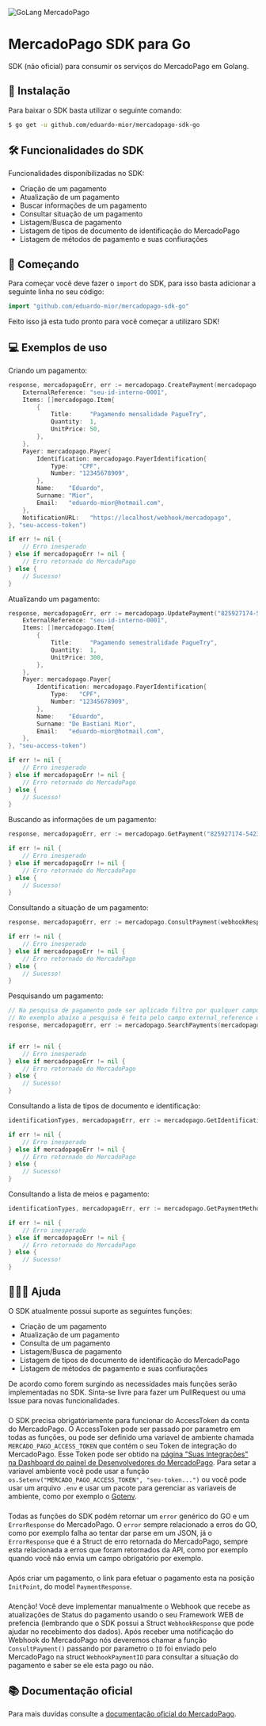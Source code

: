 ![GoLang MercadoPago](https://i.imgur.com/fUzaPBC.png)
# MercadoPago SDK para Go
SDK (não oficial) para consumir os serviços do MercadoPago em Golang.

## 📲  Instalação
Para baixar o SDK basta utilizar o seguinte comando:
```bash
$ go get -u github.com/eduardo-mior/mercadopago-sdk-go
```

## 🛠 Funcionalidades do SDK
Funcionalidades disponíbilizadas no SDK:
- Criação de um pagamento
- Atualização de um pagamento
- Buscar informações de um pagamento
- Consultar situação de um pagamento
- Listagem/Busca de pagamento
- Listagem de tipos de documento de identificação do MercadoPago
- Listagem de métodos de pagamento e suas confiurações

## 🌟  Começando 
Para começar você deve fazer o `import` do SDK, para isso basta adicionar a seguinte linha no seu código:
```go
import "github.com/eduardo-mior/mercadopago-sdk-go"
```
Feito isso já esta tudo pronto para você começar a utilizaro SDK!

## 💻  Exemplos de uso
Criando um pagamento:
```go
response, mercadopagoErr, err := mercadopago.CreatePayment(mercadopago.PaymentRequest{
    ExternalReference: "seu-id-interno-0001",
    Items: []mercadopago.Item{
        {
            Title:     "Pagamendo mensalidade PagueTry",
            Quantity:  1,
            UnitPrice: 50,
        },
    },
    Payer: mercadopago.Payer{
        Identification: mercadopago.PayerIdentification{
            Type:   "CPF",
            Number: "12345678909",
        },
        Name:    "Eduardo",
        Surname: "Mior",
        Email:   "eduardo-mior@hotmail.com",
    },
    NotificationURL:   "https://localhost/webhook/mercadopago",
}, "seu-access-token")

if err != nil {
    // Erro inesperado
} else if mercadopagoErr != nil {
    // Erro retornado do MercadoPago
} else {
    // Sucesso!
}
```

Atualizando um pagamento:
```go
response, mercadopagoErr, err := mercadopago.UpdatePayment("825927174-5423394f-06f1-4d2b-8545-35ebecf70008", mercadopago.PaymentRequest{
    ExternalReference: "seu-id-interno-0001",
    Items: []mercadopago.Item{
        {
            Title:     "Pagamendo semestralidade PagueTry",
            Quantity:  1,
            UnitPrice: 300,
        },
    },
    Payer: mercadopago.Payer{
        Identification: mercadopago.PayerIdentification{
            Type:   "CPF",
            Number: "12345678909",
        },
        Name:    "Eduardo",
        Surname: "De Bastiani Mior",
        Email:   "eduardo-mior@hotmail.com",
    },
}, "seu-access-token")

if err != nil {
    // Erro inesperado
} else if mercadopagoErr != nil {
    // Erro retornado do MercadoPago
} else {
    // Sucesso!
}
```

Buscando as informações de um pagamento:
```go
response, mercadopagoErr, err := mercadopago.GetPayment("825927174-5423394f-06f1-4d2b-8545-35ebecf70008", "seu-access-token")

if err != nil {
    // Erro inesperado
} else if mercadopagoErr != nil {
    // Erro retornado do MercadoPago
} else {
    // Sucesso!
}
```

Consultando a situação de um pagamento:
```go
response, mercadopagoErr, err := mercadopago.ConsultPayment(webhookResponse.Data.ID, "seu-access-token")

if err != nil {
    // Erro inesperado
} else if mercadopagoErr != nil {
    // Erro retornado do MercadoPago
} else {
    // Sucesso!
}
```

Pesquisando um pagamento:
```go
// Na pesquisa de pagamento pode ser aplicado filtro por qualquer campo/propriedade do pagamento.
// No exemplo abaixo a pesquisa é feita pelo campo external_reference que é o nosso ID interno de conrole.
response, mercadopagoErr, err := mercadopago.SearchPayments(mercadopago.PaymentSearchParams{"external_reference": "seu-id-interno-0001"}, "seu-access-token")


if err != nil {
    // Erro inesperado
} else if mercadopagoErr != nil {
    // Erro retornado do MercadoPago
} else {
    // Sucesso!
}
```

Consultando a lista de tipos de documento e identificação:
```go
identificationTypes, mercadopagoErr, err := mercadopago.GetIdentificationTypes("seu-access-token")

if err != nil {
    // Erro inesperado
} else if mercadopagoErr != nil {
    // Erro retornado do MercadoPago
} else {
    // Sucesso!
}
```

Consultando a lista de meios e pagamento:
```go
identificationTypes, mercadopagoErr, err := mercadopago.GetPaymentMethods("seu-access-token")

if err != nil {
    // Erro inesperado
} else if mercadopagoErr != nil {
    // Erro retornado do MercadoPago
} else {
    // Sucesso!
}
```

## 🙋🏻‍♂️  Ajuda
O SDK atualmente possui suporte as seguintes funções:
- Criação de um pagamento
- Atualização de um pagamento
- Consulta de um pagamento
- Listagem/Busca de pagamento
- Listagem de tipos de documento de identificação do MercadoPago
- Listagem de métodos de pagamento e suas confiurações

De acordo como forem surgindo as necessídades mais funções serão implementadas no SDK. Sinta-se livre para fazer um PullRequest ou uma Issue para novas funcionalidades.
###
O SDK precisa obrigatóriamente para funcionar do AccessToken da conta do MercadoPago. O AccessToken pode ser passado por parametro em todas as funções, ou pode ser definido uma variavel de ambiente chamada `MERCADO_PAGO_ACCESS_TOKEN` que contém o seu Token de integração do MercadoPago. Esse Token pode ser obtido na [página "Suas Integrações" na Dashboard do painel de Desenvolvedores do MercadoPago](https://www.mercadopago.com.br/developers/panel). Para setar a variavel ambiente você pode usar a função `os.Setenv("MERCADO_PAGO_ACCESS_TOKEN", "seu-token...")` ou você pode usar um arquivo `.env` e usar um pacote para gerenciar as variaveis de ambiente, como por exemplo o [Gotenv](https://github.com/subosito/gotenv).
###
Todas as funções do SDK podém retornar um `error` genérico do GO e um `ErrorResponse` do MercadoPago. O `error` sempre relacionado a erros do GO, como por exemplo falha ao tentar dar parse em um JSON, já o `ErrorResponse` que é a Struct de erro retornada do MercadoPago, sempre esta relacionada a erros que foram retornados da API, como por exemplo quando você não envia um campo obrigatório por exemplo.
###
Após criar um pagamento, o link para efetuar o pagamento esta na posição `InitPoint`, do model `PaymentResponse`.
###
Atenção! Você deve implementar manualmente o Webhook que recebe as atualizações de Status do pagamento usando o seu Framework WEB de prefencia (lembrando que o SDK possui a Struct `WebhookResponse` que pode ajudar no recebimento dos dados). Após receber uma notificação do Webhook do MercadoPago nós deveremos chamar a função `ConsultPayment()`  passando por parametro o `ID` foi enviado pelo MercadoPago na struct `WebhookPaymentID` para consultar a situação do pagamento e saber se ele esta pago ou não.

## 📚 Documentação oficial
Para mais duvidas consulte a [documentação oficial do MercadoPago](https://www.mercadopago.com.br/developers/pt/reference).

